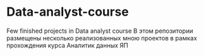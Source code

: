 # Data-analyst-course
Few finished projects in Data analyst course
В этом репозитории размещены несколько реализованных мною проектов в рамках прохождения курса Аналитик данных ЯП
